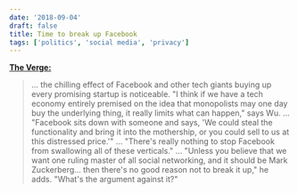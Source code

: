```yaml
---
date: '2018-09-04'
draft: false
title: Time to break up Facebook
tags: ['politics', 'social media', 'privacy']
---
```


**[The Verge:](https://www.theverge.com/2018/9/4/17816572/tim-wu-facebook-regulation-interview-curse-of-bigness-antitrust)**

> ... the chilling effect of Facebook and other tech giants buying up every promising startup is noticeable. "I think if we have a tech economy entirely premised on the idea that monopolists may one day buy the underlying thing, it really limits what can happen," says Wu.<!-- excerpt -->
> ...
> "Facebook sits down with someone and says, 'We could steal the functionality and bring it into the mothership, or you could sell to us at this distressed price.'"
> ...
> "There's really nothing to stop Facebook from swallowing all of these verticals."
> ...
> "Unless you believe that we want one ruling master of all social networking, and it should be Mark Zuckerberg… then there's no good reason not to break it up," he adds. "What's the argument against it?"
